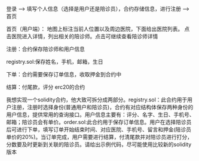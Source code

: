 登录 --> 填写个人信息（选择是用户还是陪诊员），合约存储信息，进行注册 --> 首页

首页（用户端）：
地图上标注当前人位置以及周边医院，下面给出医院列表。
点击医院进入详情，列出相关的陪诊师。点击可继续查看陪诊师详情



注册：合约保存陪诊师和用户信息

registry.sol:保存姓名，手机，邮箱，生日

下单：合约需要保存订单信息，收取押金到合约中


结算：付尾款，评分
erc20的合约


我想实现一个solidity合约，他大致可拆分成两部分。registry.sol：此合约用于用户注册，注册时选择身份(普通用户和陪诊员)，合约有对应结构体保存两种身份的用户信息，提供常用的查询接口。用户信息主要有：评分、名字、生日、手机号、邮箱；陪诊员会有单价。order.sol:此合约用于保存订单信息。用户在选择陪诊员后可进行下单，填写订单开始结束时间、对应医院、手机号、留言和押金(陪诊员单价的20%)。当订单完成，用户需要进行结算，付清尾款并对陪诊员进行打分，分数要及时更新到关联的陪诊员。请给出示例代码，尽可能使用比较新的solidity版本
